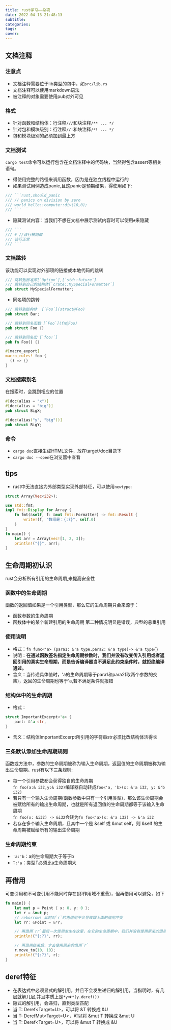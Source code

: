 ```yaml
---
title: rust学习——杂项
date: 2022-04-13 21:48:13
subtitle:
categories:
tags:
cover:
---
```


## 文档注释
### 注意点
- 文档注释需要位于lib类型的包中，如`src/lib.rs`
- 文档注释可以使用markdown语法
- 被注释的对象需要使用pub对外可见
### 格式
- 针对函数和结构体：行注释`///`和块注释`/** ... */`
- 针对包和模块级别：行注释`//!`和块注释`/*! ... */`
- 包和模块级别的必须加到最上方
### 文档测试
`cargo test`命令可以运行包含在文档注释中的代码块，当然得包含assert等相关语句。
- 得使用完整的路径来调用函数，因为是在独立线程中运行的
- 如果测试用例造成panic,且这panic是预期结果，得使用如下:
```rust
/// ```rust,should_panic
/// // panics on division by zero
/// world_hello::compute::div(10,0);
/// ```
```
- 隐藏测试内容：当我们不想在文档中展示测试内容时可以使用`#`来隐藏
```rust
/// ```
/// # //该行被隐藏
/// 该行正常
/// ```
```
### 文档跳转
该功能可以实现对外部项的链接或本地代码的跳转
```rust
/// 跳转到标准库[`Option`],[`std::future`]
/// 跳转到自己的结构体[`crate::MySpecialFormatter`]
pub struct MySpecialFormatter;
```
- 同名项的跳转
```rust
/// 跳转到结构体  [`Foo`](struct@Foo)
pub struct Bar;

/// 跳转到同名函数 [`Foo`](fn@Foo)
pub struct Foo {}

/// 跳转到同名宏 [`foo!`]
pub fn Foo() {}

#[macro_export]
macro_rules! foo {
  () => {}
}
```

### 文档搜索别名
在搜索时，会跳到相应的位置
```rust
#[doc(alias = "x")]
#[doc(alias = "big")]
pub struct BigX;

#[doc(alias("y", "big"))]
pub struct BigY;
```
### 命令
- `cargo doc`直接生成HTML文件，放在target/doc目录下
- `cargo doc --open`在浏览器中查看

## tips
- rust中无法直接为外部类型实现外部特征，可以使用`newtype`:
```rust
struct Array(Vec<i32>);

use std::fmt;
impl fmt::Display for Array {
    fn fmt(&self, f: &mut fmt::Formatter) -> fmt::Result {
        write!(f, "数组是：{:?}", self.0)
    }
}
fn main() {
    let arr = Array(vec![1, 2, 3]);
    println!("{}", arr);
}
```
## 生命周期初认识
rust会分析所有引用的生命周期,来提高安全性
### 函数中的生命周期
函数的返回值如果是一个引用类型，那么它的生命周期只会来源于：
- 函数参数的生命周期
- 函数体中的某个新建引用的生命周期
第二种情况明显是错误，典型的悬垂引用
### 使用说明
- 格式：`fn func<'a> (para1: &'a type,para2: &'a type)-> &'a type{}`
- 说明：**在通过函数签名指定生命周期参数时，我们并没有改变传入引用或者返回引用的真实生命周期，而是告诉编译器当不满足此约束条件时，就拒绝编译通过。**
- 含义：当传递具体值时，'a的生命周期等于para1和para2(取两个参数的交集)，返回的生命周期也等于'a,若不满足条件就报错
### 结构体中的生命周期
- 格式：
```rust
struct ImportantExcerpt<'a> {
    part: &'a str,
}
```
- 含义：结构体ImportantExcerpt所引用的字符串str必须比改结构体活得长
### 三条默认添加生命周期规则
函数或方法中，参数的生命周期被称为输入生命周期，返回值的生命周期被称为输出生命周期。rust有以下三条规则:
- 每一个引用参数都会获得独自的生命周期  
`fn foo(a:& i32,y:& i32)`编译器自动转成`foo<'a, 'b>(x: &'a i32, y: &'b i32)`
- 若只有一个输入生命周期(函数参数中只有一个引用类型)，那么该生命周期会被赋给所有的输出生命周期，也就是所有返回值的生命周期都等于该输入生命周期  
`fn foo(x: &i32) -> &i32`会转为`fn foo<'a>(x: &'a i32) -> &'a i32`
- 若存在多个输入生命周期，且其中一个是 &self 或 &mut self，则 &self 的生命周期被赋给所有的输出生命周期
### 生命周期约束
- `'a:'b`：a的生命周期大于等于b
- `T:'a`：类型T必须比a生命周期大
## 再借用
可变引用和不可变引用不能同时存在(即作用域不重叠)，但再借用可以避免，如下
```rust
fn main() {
    let mut p = Point { x: 0, y: 0 };
    let r = &mut p;
    // reborrow! 此时对`r`的再借用不会导致跟上面的借用冲突
    let rr: &Point = &*r;

    // 再借用`rr`最后一次使用发生在这里，在它的生命周期中，我们并没有使用原来的借用`r`，因此不会报错
    println!("{:?}", rr);

    // 再借用结束后，才去使用原来的借用`r`
    r.move_to(10, 10);
    println!("{:?}", r);
}
```
## deref特征
- 在表达式中必须显式的解引用，并且不会发生递归的解引用，当指明时，有几层就解几层,并且本质上是`*y`=>`*(y.deref())`
- 隐式的解引用，会递归，直到类型匹配
- 当 T: Deref<Target=U>，可以将 &T 转换成 &U
- 当 T: DerefMut<Target=U>，可以将 &mut T 转换成 &mut U
- 当 T: Deref<Target=U>，可以将 &mut T 转换成 &U
